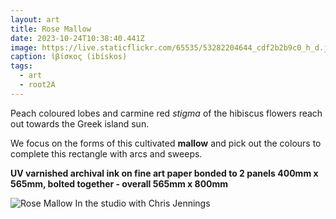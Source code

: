 ```yaml
---
layout: art
title: Rose Mallow
date: 2023-10-24T10:38:40.441Z
image: https://live.staticflickr.com/65535/53282204644_cdf2b2b9c0_h_d.jpg
caption: ἰβίσκος (ibískos)
tags:
  - art
  - root2A
---
```

Peach coloured lobes and carmine red *stigma* of the hibiscus flowers reach out towards the Greek island sun. 

We focus on the forms of this cultivated **mallow** and pick out the colours to complete this rectangle with arcs and sweeps.

**UV varnished archival ink on fine art paper bonded to 2 panels 400mm x 565mm, bolted together - overall 565mm x 800mm**

![Rose Mallow In the studio with Chris Jennings](https://live.staticflickr.com/65535/53299807933_9663242d3d_h_d.jpg "In the studio")